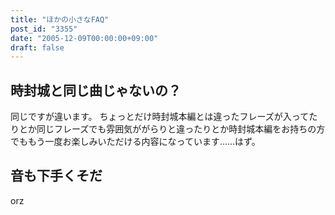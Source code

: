 ```yaml
---
title: "ほかの小さなFAQ"
post_id: "3355"
date: "2005-12-09T00:00:00+09:00"
draft: false
---
```



## 時封城と同じ曲じゃないの？

同じですが違います。
ちょっとだけ時封城本編とは違ったフレーズが入ってたりとか同じフレーズでも雰囲気ががらりと違ったりとか時封城本編をお持ちの方でももう一度お楽しみいただける内容になっています……はず。

## 音も下手くそだ

orz
